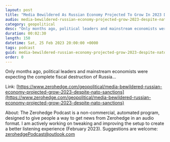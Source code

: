 ```yaml
---
layout: post
title: "Media Bewildered As Russian Economy Projected To Grow In 2023 Despite NATO Sanctions"
audio: media-bewildered-russian-economy-projected-grow-2023-despite-nato-sanctions-0
category: geopolitical
desc: "Only months ago, political leaders and mainstream economists were expecting the complete fiscal destruction of Russia..."
duration: 00:02:30
length: 150
datetime: Sat, 25 Feb 2023 20:00:00 +0000
tags: podcast
guid: media-bewildered-russian-economy-projected-grow-2023-despite-nato-sanctions-0
order: 0
---
```

Only months ago, political leaders and mainstream economists were expecting the complete fiscal destruction of Russia...

Link: [https://www.zerohedge.com/geopolitical/media-bewildered-russian-economy-projected-grow-2023-despite-nato-sanctions](https://www.zerohedge.com/geopolitical/media-bewildered-russian-economy-projected-grow-2023-despite-nato-sanctions)

About: The Zerohedge Podcast is a non-commercial, automated program, designed to give people a way to get news from Zerohedge in an audio format.  I am actively working on tweaking and improving the setup to create a better listening experience (February 2023).  Suggestions are welcome: [zerohedgePodcast@outlook.com](mailto:zerohedgePodcast@outlook.com)